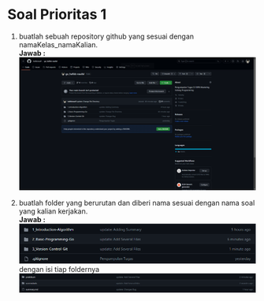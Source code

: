 # Soal Prioritas 1

1. buatlah sebuah repository github yang sesuai dengan namaKelas_namaKalian.<br>
   **Jawab :**
   ![No.1](/3_Version-Control-Git/screenshots/1.png "No.1")
   <br>

2. buatlah folder yang berurutan dan diberi nama sesuai dengan nama soal yang kalian kerjakan.<br>
   **Jawab :**
   <br>
   ![No.2](/3_Version-Control-Git/screenshots/2.png "No.2")
   <br>
   dengan isi tiap foldernya
   ![No.3](/3_Version-Control-Git/screenshots/3.png "No.3")
